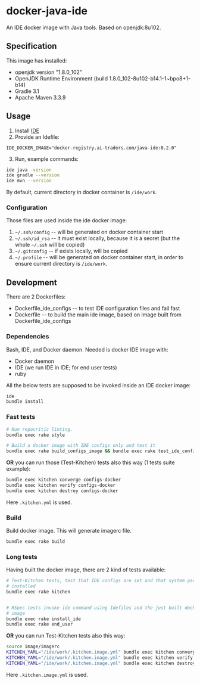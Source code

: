 # docker-java-ide

An IDE docker image with Java tools. Based on openjdk:8u102.

## Specification
This image has installed:
 * openjdk version "1.8.0_102"
 * OpenJDK Runtime Environment (build 1.8.0_102-8u102-b14.1-1~bpo8+1-b14)
 * Gradle 3.1
 * Apache Maven 3.3.9

## Usage
1. Install [IDE](https://github.com/ai-traders/ide)
2. Provide an Idefile:
```
IDE_DOCKER_IMAGE="docker-registry.ai-traders.com/java-ide:0.2.0"
```
3. Run, example commands:
```bash
ide java -version
ide gradle --version
ide mvn --version
```

By default, current directory in docker container is `/ide/work`.


### Configuration
Those files are used inside the ide docker image:

1. `~/.ssh/config` -- will be generated on docker container start
2. `~/.ssh/id_rsa` -- it must exist locally, because it is a secret
 (but the whole `~/.ssh` will be copied)
2. `~/.gitconfig` -- if exists locally, will be copied
3. `~/.profile` -- will be generated on docker container start, in
   order to ensure current directory is `/ide/work`.

## Development
There are 2 Dockerfiles:
  * Dockerfile_ide_configs -- to test IDE configuration files and fail fast
  * Dockerfile -- to build the main ide image, based on image built from
   Dockerfile_ide_configs

### Dependencies
Bash, IDE, and Docker daemon. Needed is docker IDE image with:
  * Docker daemon
  * IDE (we run IDE in IDE; for end user tests)
  * ruby

All the below tests are supposed to be invoked inside an IDE docker image:
```bash
ide
bundle install
```

### Fast tests
```bash
# Run repocritic linting.
bundle exec rake style

# Build a docker image with IDE configs only and test it
bundle exec rake build_configs_image && bundle exec rake test_ide_configs
```

**OR** you can run those (Test-Kitchen) tests also this way (1 tests suite example):
```bash
bundle exec kitchen converge configs-docker
bundle exec kitchen verify configs-docker
bundle exec kitchen destroy configs-docker
```

Here `.kitchen.yml` is used.


### Build
Build docker image. This will generate imagerc file.

```bash
bundle exec rake build
```

### Long tests
Having built the docker image, there are 2 kind of tests available:

```bash
# Test-Kitchen tests, test that IDE configs are set and that system packages are
# installed
bundle exec rake kitchen


# RSpec tests invoke ide command using Idefiles and the just built docker
# image
bundle exec rake install_ide
bundle exec rake end_user
```

**OR** you can run Test-Kitchen tests also this way:
```bash
source image/imagerc
KITCHEN_YAML="/ide/work/.kitchen.image.yml" bundle exec kitchen converge configs
KITCHEN_YAML="/ide/work/.kitchen.image.yml" bundle exec kitchen verify configs
KITCHEN_YAML="/ide/work/.kitchen.image.yml" bundle exec kitchen destroy configs
```

Here `.kitchen.image.yml` is used.
